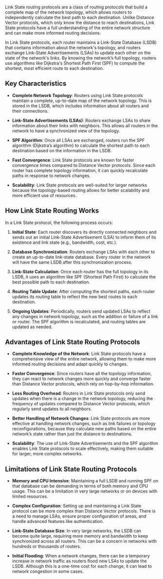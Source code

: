Link State routing protocols are a class of routing protocols that build a complete map of the network topology, which allows routers to independently calculate the best path to each destination. Unlike Distance Vector protocols, which only know the distance to reach destinations, Link State protocols have a full understanding of the entire network structure and can make more informed routing decisions.

In Link State protocols, each router maintains a Link-State Database (LSDB) that contains information about the network's topology, and routers exchange Link-State Advertisements (LSAs) to update each other on the state of the network's links. By knowing the network’s full topology, routers use algorithms like Dijkstra's Shortest Path First (SPF) to compute the shortest, most efficient route to each destination.

## **Key Characteristics**

- **Complete Network Topology**: Routers using Link State protocols maintain a complete, up-to-date map of the network topology. This is stored in the LSDB, which includes information about all routers and their connections.

- **Link-State Advertisements (LSAs)**: Routers exchange LSAs to share information about their links with neighbors. This allows all routers in the network to have a synchronized view of the topology.

- **SPF Algorithm**: Once all LSAs are exchanged, routers run the SPF algorithm (Dijkstra’s algorithm) to calculate the shortest path to each destination based on the information in the LSDB.

- **Fast Convergence**: Link State protocols are known for faster convergence times compared to Distance Vector protocols. Since each router has complete topology information, it can quickly recalculate paths in response to network changes.

- **Scalability**: Link State protocols are well-suited for larger networks because the topology-based routing allows for better scalability and more efficient use of resources.

## **How Link State Routing Works**

In a Link State protocol, the following process occurs:

1. **Initial State**: Each router discovers its directly connected neighbors and sends out an initial Link-State Advertisement (LSA) to inform them of its existence and link state (e.g., bandwidth, cost, etc.).

2. **Database Synchronization**: Routers exchange LSAs with each other to create an up-to-date link-state database. Every router in the network will have the same LSDB after this synchronization process.

3. **Link-State Calculation**: Once each router has the full topology in its LSDB, it uses an algorithm like SPF (Shortest Path First) to calculate the best possible path to each destination.

4. **Routing Table Update**: After computing the shortest paths, each router updates its routing table to reflect the new best routes to each destination.

5. **Ongoing Updates**: Periodically, routers send updated LSAs to reflect any changes in network topology, such as the addition or failure of a link or router. The SPF algorithm is recalculated, and routing tables are updated as needed.

## **Advantages of Link State Routing Protocols**

- **Complete Knowledge of the Network**: Link State protocols have a comprehensive view of the entire network, allowing them to make more informed routing decisions and adapt quickly to changes.

- **Faster Convergence**: Since routers have all the topology information, they can react to network changes more quickly and converge faster than Distance Vector protocols, which rely on hop-by-hop information.

- **Less Routing Overhead**: Routers in Link State protocols only send updates when there is a change in the network topology, reducing the frequency of updates compared to Distance Vector protocols, which regularly send updates to all neighbors.

- **Better Handling of Network Changes**: Link State protocols are more effective at handling network changes, such as link failures or topology reconfigurations, because they calculate new paths based on the entire network’s state rather than just the distance to destinations.

- **Scalability**: The use of Link-State Advertisements and the SPF algorithm enables Link State protocols to scale effectively, making them suitable for larger, more complex networks.

## **Limitations of Link State Routing Protocols**

- **Memory and CPU Intensive**: Maintaining a full LSDB and running SPF on that database can be demanding in terms of both memory and CPU usage. This can be a limitation in very large networks or on devices with limited resources.

- **Complex Configuration**: Setting up and maintaining a Link State protocol can be more complex than Distance Vector protocols. There is a need to manage LSAs, ensure proper configuration of areas, and handle advanced features like authentication.

- **Link-State Database Size**: In very large networks, the LSDB can become quite large, requiring more memory and bandwidth to keep synchronized across all routers. This can be a concern in networks with hundreds or thousands of routers.

- **Initial Flooding**: When a network changes, there can be a temporary increase in network traffic as routers flood new LSAs to update the LSDB. Although this is a one-time cost for each change, it can lead to network congestion in some cases.